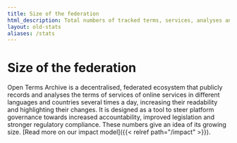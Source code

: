 ```yaml
---
title: Size of the federation
html_description: Total numbers of tracked terms, services, analyses and publications in the Open Terms Archive ecosystem
layout: old-stats
aliases: /stats
---
```


# Size of the federation

Open Terms Archive is a decentralised, federated ecosystem that publicly records and analyses the terms of services of online services in different languages and countries several times a day, increasing their readability and highlighting their changes. It is designed as a tool to steer platform governance towards increased accountability, improved legislation and stronger regulatory compliance. These numbers give an idea of its growing size. [Read more on our impact model]({{< relref path="/impact" >}}).
